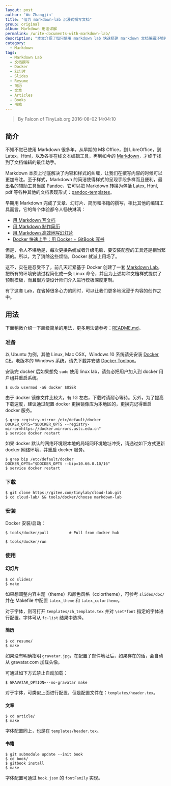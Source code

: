 ```yaml
---
layout: post
author: 'Wu Zhangjin'
title: "借力 markdown-lab 沉浸式撰写文档"
group: original
album: Markdown 用法详解
permalink: /write-documents-with-markdown-lab/
description: "本文介绍了如何使用 markdown lab 快速搭建 markdown 文档编辑环境并进行各类文档撰写。"
category:
  - Markdown
tags:
  - Markdown Lab
  - 文档撰写
  - Docker
  - 幻灯片
  - Slides
  - Resume
  - 简历
  - 文章
  - Articles
  - Books
  - 书籍
---
```


> By Falcon of TinyLab.org
> 2016-08-02 14:04:10

## 简介

不知不觉已使用 Markdown 很多年，从早期的 M$ Office，到 LibreOffice，到 Latex，Html，以及各类在线文本编辑工具，再到如今的 [Markdown][10]，才终于找到了文档编辑的最佳助手。

Markdown 本质上彻底解决了内容和样式的纠缠，让我们在撰写内容的时候可以更加专注。至于样式，Markdown 的简洁使得样式的呈现手段多样而且便利，最出名的辅助工具当属 [Pandoc][8]，它可以把 Markdown 转换为包括 Latex, Html, pdf 等各种其他的文档表现形式：[pandoc-templates][9]。

早期用 Markdown 完成了文章、幻灯片、简历和书籍的撰写，相比其他的编辑工具而言，它的每个体验都令人畅快淋漓：

* [用 Markdown 写文档][4]
* [用 Markdown 制作简历][5]
* [用 Markdown 高效地写幻灯片][6]
* [Docker 快速上手：用 Docker + GitBook 写书][7]

但是，令人不堪地是，每次更换系统或者升级电脑，要安装配套的工具还是相当繁琐的。所以，为了消除这些烦恼，Docker 就派上用场了。

这不，实在是忍受不了，前几天赶紧基于 Docker 创建了一套 [Markdown Lab][1]，把所有的环境安装过程简化成一条 Linux 命令，并且为上述每种文档样式提供了预制模板，而且很方便设计师们介入进行模板深度定制。

有了这套 Lab，在省掉很多心力的同时，可以让我们更多地沉浸于内容的创作之中。

## 用法

下面稍微介绍一下超级简单的用法，更多用法请参考：[README.md][2]。

### 准备

以 Ubuntu 为例，其他 Linux, Mac OSX，Windows 10 系统请先安装 [Docker CE](https://store.docker.com/search?type=edition&offering=community)。老版本的 Windows 系统，请先下载并安装 [Docker Toolbox](https://www.docker.com/docker-toolbox)。

安装完 docker 后如果想免 `sudo` 使用 linux lab，请务必把用户加入到 docker 用户组并重启系统。

    $ sudo usermod -aG docker $USER

由于 docker 镜像文件比较大，有 1G 左右，下载时请耐心等待。另外，为了提高下载速度，建议通过配置 docker 更换镜像库为本地区的，更换完记得重启 docker 服务。

    $ grep registry-mirror /etc/default/docker
    DOCKER_OPTS="$DOCKER_OPTS --registry-mirror=https://docker.mirrors.ustc.edu.cn"
    $ service docker restart

如果 docker 默认的网络环境跟本地的局域网环境地址冲突，请通过如下方式更新 docker 网络环境，并重启 docker 服务。

    $ grep bip /etc/default/docker
    DOCKER_OPTS="$DOCKER_OPTS --bip=10.66.0.10/16"
    $ service docker restart

### 下载

    $ git clone https://gitee.com/tinylab/cloud-lab.git
    $ cd cloud-lab/ && tools/docker/choose markdown-lab

### 安装

Docker 安装/启动：

    $ tools/docker/pull         # Pull from docker hub

    $ tools/docker/run

### 使用

#### 幻灯片

    $ cd slides/
    $ make

如果想调整内容主题（theme）和颜色风格（colortheme），可参考 `slides/doc/` 并在 Makefile 中配置 `latex_theme` 和 `latex_colortheme`。

对于字体，则可打开 `templates/zh_template.tex` 并对 `\set*font` 指定的字体进行配置。字体可从 `fc-list` 结果中选择。

#### 简历

    $ cd resume/
    $ make

如果没有明确指明 `gravatar.jpg`，在配置了邮件地址后，如果存在的话，会自动从 gravatar.com 加载头像。

可通过如下方式禁止自动加载：

    $ GRAVATAR_OPTION=--no-gravatar make

对于字体，可类似上面进行配置，但是配置文件在：`templates/header.tex`。

#### 文章

    $ cd article/
    $ make

字体配置同上，也是在 `templates/header.tex`。

#### 书籍

    $ git submodule update --init book
    $ cd book/
    $ gitbook install
    $ make

字体配置可通过 `book.json` 的 `fontFamily` 实现。


[1]: http://tinylab.org/markdown-lab
[2]: https://gitee.com/tinylab/markdown-lab/blob/master/README.md
[3]: https://gitee.com/tinylab/markdown-lab
[4]: http://tinylab.org/use-markdown-to-write-document/
[5]: http://tinylab.org/write-resume-with-markdown/
[6]: http://tinylab.org/use-markdown-to-write-slides/
[7]: http://tinylab.org/docker-quick-start-docker-gitbook-writing-a-book/
[8]: http://pandoc.org/demo/example19/Pandoc_0027s-Markdown.html
[9]: https://github.com/jgm/pandoc-templates
[10]: http://wowubuntu.com/markdown/
